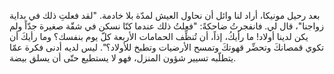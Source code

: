 بعد رحيل مونيكا، أراد لنا وائل أن نحاول العيش لمدّة بلا خادمة. "لقد فعلتِ ذلك في بداية زواجنا"، قال لي. فانفجرتُ ضاحكةً: "فعلتُ ذلك عندما كنّا نسكن في شقّة صغيرة جدّاً ولم يكن لدينا أولاد! ما رأيكُ، إذاً، أن تُنظِّف الحمامات الأربعة كلّ يوم بنفسك؟ وما رأيكَ أن تكوي قمصانكَ وتحضِّر قهوتكَ وتمسح الأرضيات وتطبخ للأولاد؟". ليس لديه أدنى فكرة عمّا يتطلّبه تسيير شؤون المنزل، فهو لا يستطيع حتّى أن يسلق بيضة.